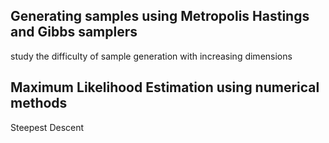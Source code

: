 ## Generating samples using Metropolis Hastings and Gibbs samplers
study the difficulty of sample generation with increasing dimensions

## Maximum Likelihood Estimation using numerical methods
Steepest Descent 
